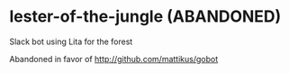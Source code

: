 # lester-of-the-jungle (ABANDONED)
Slack bot using Lita for the forest

Abandoned in favor of http://github.com/mattikus/gobot
